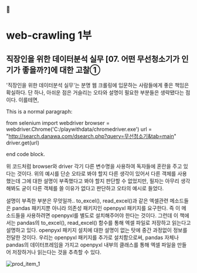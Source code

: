 ### 🤔

web-crawling 1부
=====================================================================================================================================

직장인을 위한 데이터분석 실무 [07. 어떤 무선청소기가 인기가 좋을까?]에 대한 고찰① 
-------------------------------------------------------------------------------------

  '직장인을 위한 데이터분석 실무'는 분명 웹 크롤링에 입문하는 사람들에게 좋은 책임은 확실하다. 단 하나, 아쉬운 점은 거슬리는 오타와 설명이 필요한 부분들은 생략됐다는 점이다.
 이를테면, 
 
 This is a normal paragraph:
  
  from selenium import webdriver
  browser = webdriver.Chrome('C:/playwithdata/chromedriver.exe')
  url = "http://search.danawa.com/dsearch.php?query=무선청소기&tab=main"  
  driver.get(url)

end code block.

위 코드처럼 browser와 driver 각기 다른 변수명을 사용하여 독자들에 혼란을 주고 있다는 것이다. 위의 예시를 단순 오타로 봐야 할지 다른 생각이 있어서 다른 객체를 사용했는데 그에 대한 설명이 부족했다고 봐야 할지 판단할 수 없었지만, 필자는 아무리 생각해봐도 굳이 다른 객체를 쓸 이유가 없다고 판단하고 오타의 예시로 들었다.

 설명이 부족한 부분은 무엇일까..
to_excel(), read_excel()과 같은 엑셀관련 메소드들은 pandas 패키지뿐 아니라 의존성 패키지인 openpyxl 패키지를 요구한다. 즉 이 메소드들을 사용하려면 openpyxl를 별도로 설치해주어야 한다는 것이다. 그런데 이 책에서는 pandas의 to_excel(), read_excel() 함수를 통해 엑셀 파일로 저장하고 읽는다고 설명하고 있다. openpyxl 패키지 설치에 대한 설명이 없는 탓에 중간 과정없이 정보를 전달한 것이다. 우리는 openpyxl 패키지를 추가로 설치함으로써, pandas 자체나 pandas의 데이터프레임을 가지고 openpyxl 내부의 클래스를 통해 엑셀 파일을 만들어 저장하거나 읽는다는 것을 추측할 수 있다.  

![prod_item_1](https://user-images.githubusercontent.com/43712685/130160921-5961a5ab-a664-4ff8-99e6-dd66115201d4.png)

